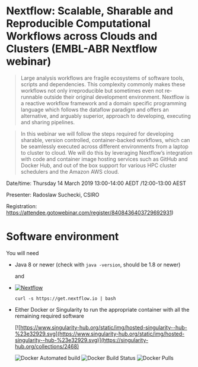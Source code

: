 # Nextflow: Scalable, Sharable and Reproducible Computational Workflows across Clouds and Clusters (EMBL-ABR Nextflow webinar)

>Large analysis workflows are fragile ecosystems of software tools, scripts and dependencies. This complexity commonly makes these workflows not only irreproducible but sometimes even not re-runnable outside their original development environment. Nextflow is a reactive workflow framework and a domain specific programming language which follows the dataflow paradigm and offers an alternative, and arguably superior, approach to developing, executing and sharing pipelines.

>In this webinar we will follow the steps required for developing sharable, version controlled, container-backed workflows, which can be seamlessly executed across different environments from a laptop to cluster to cloud. We will do this by leveraging Nextflow’s integration with code and container image hosting services such as GitHub and Docker Hub, and out of the box support for various HPC cluster schedulers and the Amazon AWS cloud.

Date/time: Thursday 14 March 2019 13:00-14:00 AEDT /12:00-13:00 AEST

Presenter: Radoslaw Suchecki, CSIRO

Registration: https://attendee.gotowebinar.com/register/8408436403729692931)

# Software environment

You will need
* Java 8 or newer (check with `java -version`, should be 1.8 or newer)

  and

* [![Nextflow](https://img.shields.io/badge/nextflow-%E2%89%A519.02.0--edge-orange.svg)](https://www.nextflow.io/)
  ```
  curl -s https://get.nextflow.io | bash
  ```
* Either Docker or Singularity to run the appropriate container with all the remaining required software


  [![https://www.singularity-hub.org/static/img/hosted-singularity--hub-%23e32929.svg](https://www.singularity-hub.org/static/img/hosted-singularity--hub-%23e32929.svg)](https://singularity-hub.org/collections/2468)

  ![Docker Automated build](https://img.shields.io/docker/automated/csirocropinformatics/nextflow-embl-abr-webinar.svg)
  ![Docker Build Status](https://img.shields.io/docker/build/csirocropinformatics/nextflow-embl-abr-webinar.svg)
  ![Docker Pulls](https://img.shields.io/docker/pulls/csirocropinformatics/nextflow-embl-abr-webinar.svg)